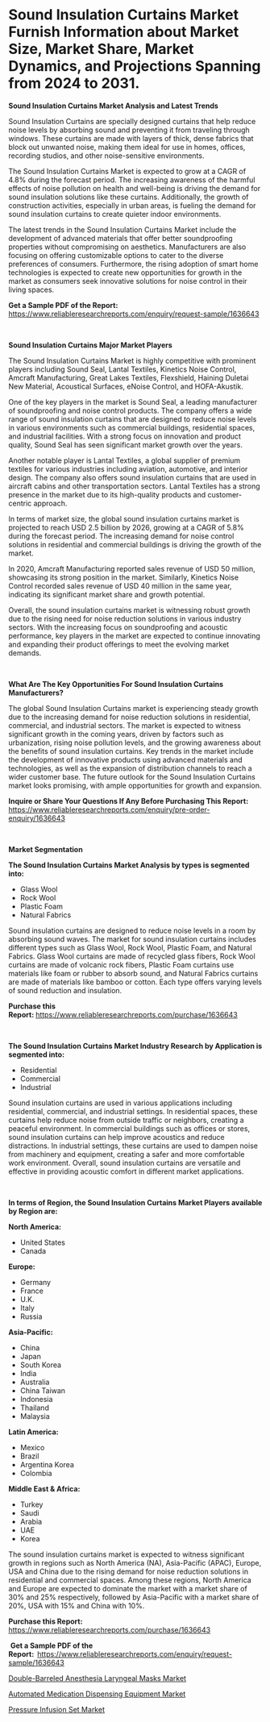 <p><h1>Sound Insulation Curtains Market Furnish Information about Market Size, Market Share, Market Dynamics, and Projections Spanning from 2024 to 2031.</h1></p><p><strong>Sound Insulation Curtains Market Analysis and Latest Trends</strong></p>
<p><p>Sound Insulation Curtains are specially designed curtains that help reduce noise levels by absorbing sound and preventing it from traveling through windows. These curtains are made with layers of thick, dense fabrics that block out unwanted noise, making them ideal for use in homes, offices, recording studios, and other noise-sensitive environments.</p><p>The Sound Insulation Curtains Market is expected to grow at a CAGR of 4.8% during the forecast period. The increasing awareness of the harmful effects of noise pollution on health and well-being is driving the demand for sound insulation solutions like these curtains. Additionally, the growth of construction activities, especially in urban areas, is fueling the demand for sound insulation curtains to create quieter indoor environments.</p><p>The latest trends in the Sound Insulation Curtains Market include the development of advanced materials that offer better soundproofing properties without compromising on aesthetics. Manufacturers are also focusing on offering customizable options to cater to the diverse preferences of consumers. Furthermore, the rising adoption of smart home technologies is expected to create new opportunities for growth in the market as consumers seek innovative solutions for noise control in their living spaces.</p></p>
<p><strong>Get a Sample PDF of the Report:&nbsp;</strong> <a href="https://www.reliableresearchreports.com/enquiry/request-sample/1636643">https://www.reliableresearchreports.com/enquiry/request-sample/1636643</a></p>
<p>&nbsp;</p>
<p><strong>Sound Insulation Curtains Major Market Players</strong></p>
<p><p>The Sound Insulation Curtains Market is highly competitive with prominent players including Sound Seal, Lantal Textiles, Kinetics Noise Control, Amcraft Manufacturing, Great Lakes Textiles, Flexshield, Haining Duletai New Material, Acoustical Surfaces, eNoise Control, and HOFA-Akustik.</p><p>One of the key players in the market is Sound Seal, a leading manufacturer of soundproofing and noise control products. The company offers a wide range of sound insulation curtains that are designed to reduce noise levels in various environments such as commercial buildings, residential spaces, and industrial facilities. With a strong focus on innovation and product quality, Sound Seal has seen significant market growth over the years.</p><p>Another notable player is Lantal Textiles, a global supplier of premium textiles for various industries including aviation, automotive, and interior design. The company also offers sound insulation curtains that are used in aircraft cabins and other transportation sectors. Lantal Textiles has a strong presence in the market due to its high-quality products and customer-centric approach.</p><p>In terms of market size, the global sound insulation curtains market is projected to reach USD 2.5 billion by 2026, growing at a CAGR of 5.8% during the forecast period. The increasing demand for noise control solutions in residential and commercial buildings is driving the growth of the market.</p><p>In 2020, Amcraft Manufacturing reported sales revenue of USD 50 million, showcasing its strong position in the market. Similarly, Kinetics Noise Control recorded sales revenue of USD 40 million in the same year, indicating its significant market share and growth potential.</p><p>Overall, the sound insulation curtains market is witnessing robust growth due to the rising need for noise reduction solutions in various industry sectors. With the increasing focus on soundproofing and acoustic performance, key players in the market are expected to continue innovating and expanding their product offerings to meet the evolving market demands.</p></p>
<p>&nbsp;</p>
<p><strong>What Are The Key Opportunities For Sound Insulation Curtains Manufacturers?</strong></p>
<p><p>The global Sound Insulation Curtains market is experiencing steady growth due to the increasing demand for noise reduction solutions in residential, commercial, and industrial sectors. The market is expected to witness significant growth in the coming years, driven by factors such as urbanization, rising noise pollution levels, and the growing awareness about the benefits of sound insulation curtains. Key trends in the market include the development of innovative products using advanced materials and technologies, as well as the expansion of distribution channels to reach a wider customer base. The future outlook for the Sound Insulation Curtains market looks promising, with ample opportunities for growth and expansion.</p></p>
<p><strong>Inquire or Share Your Questions If Any Before Purchasing This Report:</strong> <a href="https://www.reliableresearchreports.com/enquiry/pre-order-enquiry/1636643">https://www.reliableresearchreports.com/enquiry/pre-order-enquiry/1636643</a></p>
<p>&nbsp;</p>
<p><strong>Market Segmentation</strong></p>
<p><strong>The Sound Insulation Curtains Market Analysis by types is segmented into:</strong></p>
<p><ul><li>Glass Wool</li><li>Rock Wool</li><li>Plastic Foam</li><li>Natural Fabrics</li></ul></p>
<p><p>Sound insulation curtains are designed to reduce noise levels in a room by absorbing sound waves. The market for sound insulation curtains includes different types such as Glass Wool, Rock Wool, Plastic Foam, and Natural Fabrics. Glass Wool curtains are made of recycled glass fibers, Rock Wool curtains are made of volcanic rock fibers, Plastic Foam curtains use materials like foam or rubber to absorb sound, and Natural Fabrics curtains are made of materials like bamboo or cotton. Each type offers varying levels of sound reduction and insulation.</p></p>
<p><strong>Purchase this Report:&nbsp;</strong><a href="https://www.reliableresearchreports.com/purchase/1636643">https://www.reliableresearchreports.com/purchase/1636643</a></p>
<p>&nbsp;</p>
<p><strong>The Sound Insulation Curtains Market Industry Research by Application is segmented into:</strong></p>
<p><ul><li>Residential</li><li>Commercial</li><li>Industrial</li></ul></p>
<p><p>Sound insulation curtains are used in various applications including residential, commercial, and industrial settings. In residential spaces, these curtains help reduce noise from outside traffic or neighbors, creating a peaceful environment. In commercial buildings such as offices or stores, sound insulation curtains can help improve acoustics and reduce distractions. In industrial settings, these curtains are used to dampen noise from machinery and equipment, creating a safer and more comfortable work environment. Overall, sound insulation curtains are versatile and effective in providing acoustic comfort in different market applications.</p></p>
<p>&nbsp;</p>
<p><strong>In terms of Region, the Sound Insulation Curtains Market Players available by Region are:</strong></p>
<p>
    <p> <strong> North America: </strong>
        <ul>
            <li>United States</li>
            <li>Canada</li>
        </ul>
        </p> 
    <p> <strong> Europe: </strong>
        <ul>
            <li>Germany</li>
            <li>France</li>
            <li>U.K.</li>
            <li>Italy</li>
            <li>Russia</li>
        </ul>
        </p> 
    <p> <strong> Asia-Pacific: </strong>
        <ul>
            <li>China</li>
            <li>Japan</li>
            <li>South Korea</li>
            <li>India</li>
            <li>Australia</li>
            <li>China Taiwan</li>
            <li>Indonesia</li>
            <li>Thailand</li>
            <li>Malaysia</li>
        </ul>
        </p> 
    <p> <strong> Latin America: </strong>
        <ul>
            <li>Mexico</li>
            <li>Brazil</li>
            <li>Argentina Korea</li>
            <li>Colombia</li>
        </ul>
        </p> 
    <p> <strong> Middle East & Africa: </strong>
        <ul>
            <li>Turkey</li>
            <li>Saudi</li>
            <li>Arabia</li>
            <li>UAE</li>
            <li>Korea</li>
        </ul>
    </p>
    </p>
<p><p>The sound insulation curtains market is expected to witness significant growth in regions such as North America (NA), Asia-Pacific (APAC), Europe, USA and China due to the rising demand for noise reduction solutions in residential and commercial spaces. Among these regions, North America and Europe are expected to dominate the market with a market share of 30% and 25% respectively, followed by Asia-Pacific with a market share of 20%, USA with 15% and China with 10%.</p></p>
<p><strong>Purchase this Report: </strong><a href="https://www.reliableresearchreports.com/purchase/1636643">https://www.reliableresearchreports.com/purchase/1636643</a></p>
<p>&nbsp;<strong>Get a Sample PDF of the Report:&nbsp;&nbsp;</strong><a href="https://www.reliableresearchreports.com/enquiry/request-sample/1636643">https://www.reliableresearchreports.com/enquiry/request-sample/1636643</a></p>
<p><strong></strong></p>
<p><p><a href="https://view.publitas.com/reportprime-1/double-barreled-anesthesia-laryngeal-masks-market-size-growing-and-forecasted-for-period-from-2023-2030-and-provides-complete-market-analysis-of-this-market/">Double-Barreled Anesthesia Laryngeal Masks Market</a></p><p><a href="https://view.publitas.com/reportprime-1/automated-medication-dispensing-equipment-market-research-report-unlocks-analysis-on-the-market-financial-status-market-size-and-market-revenue-upto-2030/">Automated Medication Dispensing Equipment Market</a></p><p><a href="https://view.publitas.com/reportprime-1/pressure-infusion-set-market-size-market-trends-and-growth-outlook-forecasted-for-period-from-2023-to-2030/">Pressure Infusion Set Market</a></p></p>